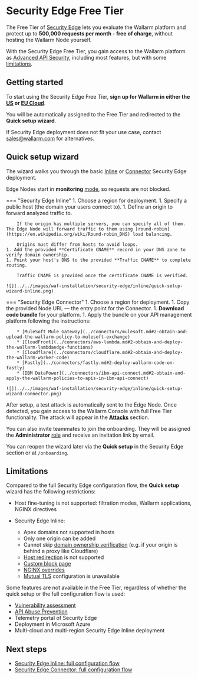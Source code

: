 # Security Edge Free Tier

The Free Tier of [Security Edge](overview.md) lets you evaluate the Wallarm platform and protect up to **500,000 requests per month - free of charge**, without hosting the Wallarm Node yourself.

With the Security Edge Free Tier, you gain access to the Wallarm platform as [Advanced API Security](../../about-wallarm/subscription-plans.md#core-subscription-plans), including most features, but with some [limitations](#limitations).

## Getting started

To start using the Security Edge Free Tier, **sign up for Wallarm in either the [US](https://us1.my.wallarm.com/signup/?utm_source=wallarm_docs&utm_campaign=se_free_tier_guide) or [EU Cloud](https://my.wallarm.com/signup/?utm_source=wallarm_docs&utm_campaign=se_free_tier_guide)**.

You will be automatically assigned to the Free Tier and redirected to the **Quick setup wizard**.

If Security Edge deployment does not fit your use case, contact sales@wallarm.com for alternatives.

## Quick setup wizard

The wizard walks you through the basic [Inline](inline/overview.md) or [Connector](se-connector.md) Security Edge deployment.

Edge Nodes start in **monitoring** [mode](../../admin-en/configure-wallarm-mode.md), so requests are not blocked.

=== "Security Edge Inline"
    1. Choose a region for deployment.
    1. Specify a public host (the domain your users connect to).
    1. Define an origin to forward analyzed traffic to.

        If the origin has multiple servers, you can specify all of them. The Edge Node will forward traffic to them using [round-robin](https://en.wikipedia.org/wiki/Round-robin_DNS) load balancing.

        Origins must differ from hosts to avoid loops.
    1. Add the provided **Certificate CNAME** record in your DNS zone to verify domain ownership.
    1. Point your host's DNS to the provided **Traffic CNAME** to complete routing.

        Traffic CNAME is provided once the certificate CNAME is verified.

    ![](../../images/waf-installation/security-edge/inline/quick-setup-wizard-inline.png)
=== "Security Edge Connector"
    1. Choose a region for deployment.
    1. Copy the provided Node URL — the entry point for the Connector.
    1. **Download code bundle** for your platform.
    1. Apply the bundle on your API management platform following the instructions:

        * [MuleSoft Mule Gateway](../connectors/mulesoft.md#2-obtain-and-upload-the-wallarm-policy-to-mulesoft-exchange)
        * [CloudFront](../connectors/aws-lambda.md#2-obtain-and-deploy-the-wallarm-lambdaedge-functions)
        * [Cloudflare](../connectors/cloudflare.md#2-obtain-and-deploy-the-wallarm-worker-code)
        * [Fastly](../connectors/fastly.md#2-deploy-wallarm-code-on-fastly)
        * [IBM DataPower](../connectors/ibm-api-connect.md#2-obtain-and-apply-the-wallarm-policies-to-apis-in-ibm-api-connect)

    ![](../../images/waf-installation/security-edge/inline/quick-setup-wizard-connector.png)

After setup, a test attack is automatically sent to the Edge Node. Once detected, you gain access to the Wallarm Console with full Free Tier functionality. The attack will appear in the [**Attacks**](../../user-guides/events/check-attack.md) section.

You can also invite teammates to join the onboarding. They will be assigned the **Administrator** [role](../../user-guides/settings/users.md#user-roles) and receive an invitation link by email.

You can reopen the wizard later via the **Quick setup** in the Security Edge section or at `/onboarding`.

## Limitations

Compared to the full Security Edge configuration flow, the **Quick setup** wizard has the following restrictions:

* Host fine-tuning is not supported: filtration modes, Wallarm applications, NGINX directives
* Security Edge Inline:

    * Apex domains not supported in hosts
    * Only one origin can be added
    * Cannot skip [domain ownership verification](inline/deployment.md#3-certificates) (e.g. if your origin is behind a proxy like Cloudflare)
    * [Host redirection](inline/host-redirection.md) is not supported
    * [Custom block page](inline/custom-block-page.md)
    * [NGINX overrides](inline/nginx-overrides.md)
    * [Mutual TLS](inline/mtls.md) configuration is unavailable

Some features are not available in the Free Tier, regardless of whether the quick setup or the full configuration flow is used:

* [Vulnerability assessment](../../user-guides/vulnerabilities.md)
* [API Abuse Prevention](../../api-abuse-prevention/overview.md)
* Telemetry portal of Security Edge
* Deployment in Microsoft Azure
* Multi-cloud and multi-region Security Edge Inline deployment

## Next steps

* [Security Edge Inline: full configuration flow](inline/deployment.md)
* [Security Edge Connector: full configuration flow](se-connector.md)
